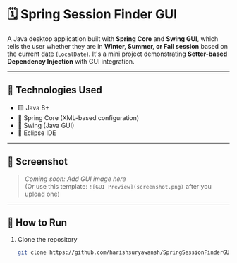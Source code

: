 # 🗓️ Spring Session Finder GUI

A Java desktop application built with **Spring Core** and **Swing GUI**, which tells the user whether they are in **Winter, Summer, or Fall session** based on the current date (`LocalDate`). It's a mini project demonstrating **Setter-based Dependency Injection** with GUI integration.

---

## 🧰 Technologies Used

- 🟨 Java 8+
- 🌱 Spring Core (XML-based configuration)
- 🎨 Swing (Java GUI)
- 📁 Eclipse IDE

---

## 📸 Screenshot

> _Coming soon: Add GUI image here_  
> (Or use this template: `![GUI Preview](screenshot.png)` after you upload one)

---

## 🚀 How to Run

1. Clone the repository  
   ```bash
   git clone https://github.com/harishsuryawansh/SpringSessionFinderGUI.git
